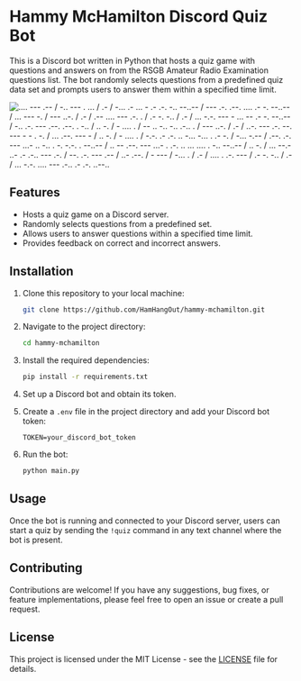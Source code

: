 # Hammy McHamilton Discord Quiz Bot

This is a Discord bot written in Python that hosts a quiz game with questions and answers on from the RSGB Amateur Radio Examination questions list. The bot randomly selects questions from a predefined quiz data set and prompts users to answer them within a specified time limit.

![.... --- .-- / -.. --- . ... / .- / -... .- ... - .- .-. -.. --..-- / --- .-. .--. .... .- -. --..-- / ... --- -. / --- ..-. / .- / .-- .... --- .-. . / .- -. -.. / .- / ... -.-. --- - ... -- .- -. --..-- / -.. .-. --- .--. .--. . -.. / .. -. / - .... . / -- .. -.. -.. .-.. . / --- ..-. / .- / ..-. --- .-. --. --- - - . -. / ... .--. --- - / .. -. / - .... . / -.-. .- .-. .. -... -... . .- -. / -... -.-- / .--. .-. --- ...- .. -.. . -. -.-. . --..-- / .. -- .--. --- ...- . .-. .. ... .... . -.. --..-- / .. -. / ... --.- ..- .- .-.. --- .-. / --. .-. --- .-- / ..- .--. / - --- / -... . / .- / .... . .-. --- / .- -. -.. / .- / ... -.-. .... --- .-.. .- .-. ..--..](docs/hammy.jpg?raw=true "Hammy McHamilton")

## Features

- Hosts a quiz game on a Discord server.
- Randomly selects questions from a predefined set.
- Allows users to answer questions within a specified time limit.
- Provides feedback on correct and incorrect answers.

## Installation

1. Clone this repository to your local machine:

   ```bash
   git clone https://github.com/HamHangOut/hammy-mchamilton.git
   ```

2. Navigate to the project directory:

   ```bash
   cd hammy-mchamilton
   ```

3. Install the required dependencies:

   ```bash
   pip install -r requirements.txt
   ```

4. Set up a Discord bot and obtain its token.

5. Create a `.env` file in the project directory and add your Discord bot token:

   ```plaintext
   TOKEN=your_discord_bot_token
   ```

6. Run the bot:

   ```bash
   python main.py
   ```

## Usage

Once the bot is running and connected to your Discord server, users can start a quiz by sending the `!quiz` command in any text channel where the bot is present.

## Contributing

Contributions are welcome! If you have any suggestions, bug fixes, or feature implementations, please feel free to open an issue or create a pull request.

## License

This project is licensed under the MIT License - see the [LICENSE](LICENSE) file for details.
